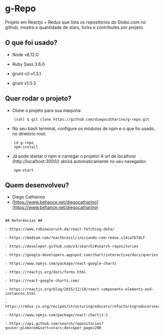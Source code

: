 # g-Repo

Projeto em Reactjs + Redux que lista os repositórios do Globo.com no github, mostra a quantidade de stars, forks e contributes por projeto.


## O que foi usado?

- Node v8.12.0

- Ruby Sass 3.6.0

- grunt-cli v1.3.1

- grunt v1.0.3


## Quer rodar o projeto?


-  Clone o projeto para sua máquina:
```
	(ssh) $ git clone https://github.com/diegocatharino/g-repo.git
```

- No seu bash terminal, configure os módulos de npm e o que foi usado, no diretório root:
```
	cd g-repo
	npm-install
```

- Já pode startar o npm e carregar o projeto! A url de localhost (http://localhost:3000/) abrirá automaticamente no seu navegador.
```	
	npm-start
```


## Quem desenvolveu?

- Diego Catharino
- [https://www.behance.net/diegocatharino](https://www.behance.net/diegocatharino)


```

## Referências ##

- https://www.robinwieruch.de/react-fetching-data/

- https://medium.com/reactbrasil/iniciando-com-redux-c14ca7b7dcf

- https://developer.github.com/v3/search/#search-repositories

- https://google-developers.appspot.com/chart/interactive/docs/queries

- https://www.npmjs.com/package/react-google-charts

- https://reactjs.org/docs/forms.html

- https://react-google-charts.com/

- https://reactjs.org/blog/2015/12/18/react-components-elements-and-instances.html

- https://redux.js.org/recipes/structuringreducers/refactoringreducersexample

- https://www.npmjs.com/package/react-chartjs-2

- https://api.github.com/search/repositories?q=user:globocom&sort=stars:desc&per_page=200